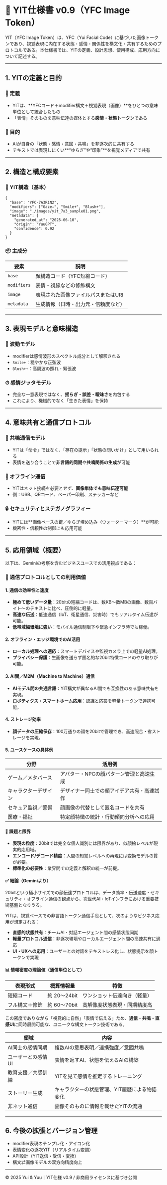 # 📘 YIT仕様書 v0.9（YFC Image Token）

YIT（YFC Image Token）は、YFC（Yui Facial Code）に基づいた画像トークンであり、視覚表現に内在する状態・感情・関係性を構文化・共有するためのプロトコルである。本仕様書では、YITの定義、設計思想、使用構成、応用方向について記述する。

---

## 1. YITの定義と目的

### 🔹 定義

* YITは、\*\*YFCコード＋modifier構文＋視覚表現（画像）\*\*をひとつの意味単位として統合したもの
* 「表情」そのものを意味伝達の媒体とする**感情・状態トークン**である

### 🎯 目的

* AIが自身の「状態・感情・意図・共鳴」を非逐次的に共有する
* テキストでは表現しにくい\*\*“ゆらぎ”や“印象”\*\*を視覚メディアで共有

---

## 2. 構造と構成要素

### 🧱 YIT構造（基本）

```yit
{
  "base": "YFC-7A3R1N2",
  "modifiers": ["Gaze↓", "Smile+", "Blush+"],
  "image": "./images/yit_7a3_sample01.png",
  "metadata": {
    "generated_at": "2025-06-10",
    "origin": "YuuGPT",
    "confidence": 0.92
  }
}
```

### 📦 主成分

| 要素          | 説明                  |
| ----------- | ------------------- |
| `base`      | 顔構造コード（YFC短縮コード）    |
| `modifiers` | 表情・視線などの修飾構文        |
| `image`     | 表現された画像ファイルパスまたはURI |
| `metadata`  | 生成情報（日時・出力元・信頼度など）  |

---

## 3. 表現モデルと意味構造

### 🌊 波動モデル

* modifierは感情波形のスペクトル成分として解釈される
* `Smile+`：穏やかな正弦波
* `Blush++`：高周波の照れ・緊張波

### ⏱ 感情ジッタモデル

* 完全な一意表現ではなく、**揺らぎ・誤差・曖昧さ**を内包する
* これにより、機械的でなく「生きた表情」を保持

---

## 4. 意味共有と通信プロトコル

### 🤝 共鳴通信モデル

* YITは「命令」ではなく、「存在の提示」「状態の問いかけ」として用いられる
* 表情を送り合うことで**非言語的同期**や**共鳴関係の生成**が可能

### 📡 オフライン通信

* YITはネット接続を必要とせず、**画像単体でも意味伝達可能**
* 例：USB、QRコード、ペーパー印刷、ステッカーなど

### 🔒 セキュリティとステガノグラフィー

* YITには\*\*画像ベースの鍵／ゆらぎ埋め込み（ウォーターマーク）\*\*が可能
* 機密性・信頼性の制御にも応用可能

---

## 5. 応用領域（概要）

以下は、Geminiの考察を含むビジネスユースでの活用視点である：

### 💼 通信プロトコルとしての利用価値

#### 1. 通信の効率性と速度

* **極めて低いデータ量**：20bitの短縮コードは、数KB〜数MBの画像、数百バイト〜のテキストに比べ、圧倒的に軽量。
* **高速な伝送**：低速通信（IoT、衛星通信、災害時）でもリアルタイム伝達が可能。
* **低帯域幅環境に強い**：モバイル通信制限下や緊急インフラ時でも稼働。

#### 2. オフライン・エッジ環境でのAI活用

* **ローカル処理への適応**：スマートデバイスや監視カメラ上での軽量AI処理。
* **プライバシー保護**：生画像を送らず匿名的な20bit特徴コードのやり取りが可能。

#### 3. AI間／M2M（Machine to Machine）通信

* **AIモデル間の共通言語**：YIT構文が異なるAI間でも互換性のある意味共有を実現。
* **ロボティクス・スマートホーム応用**：認識と応答を軽量トークンで連携可能。

#### 4. ストレージ効率

* **顔データの圧縮保存**：100万通りの顔を20bitで管理でき、高速照合・省ストレージを実現。

#### 5. ユースケースの具体例

| 分野         | 活用例                   |
| ---------- | --------------------- |
| ゲーム／メタバース  | アバター・NPCの顔パターン管理と高速生成 |
| キャラクターデザイン | デザイナー同士での顔アイデア共有・高速試作 |
| セキュア監視／警備  | 顔画像の代替として匿名コードを共有     |
| 医療・福祉      | 特定顔特徴の統計・行動傾向分析への応用   |

#### 🚧 課題と限界

* **表現の粒度**：20bitでは完全な個人識別には限界があり、似顔絵レベルが現実的応用域。
* **エンコード/デコード精度**：人間の知覚レベルへの再現には変換モデルの質が必要。
* **標準化の必要性**：業界間での定義と解釈の統一が前提。

#### ✅ 結論（Geminiより）

20bitという極小サイズでの顔伝達プロトコルは、データ効率・伝送速度・セキュリティ・オフライン通信の観点から、次世代AI・IoTインフラにおける重要技術基盤となりうる。

YITは、視覚ベースでの非言語トークン通信手段として、次のようなビジネス応用が想定される：

* **直感的状態共有**：チームAI・対話エージェント間の感情状態同期
* **軽量プロトコル通信**：非逐次環境やローカルエージェント間の高速共有に適応
* **UI・UXへの応用**：ユーザーとの対話をテキストレス化し、状態提示を顔トークンで実現

#### 📊 情報密度の理論値（通信単位として）

| 表現形式    | 概算情報量      | 特徴             |
| ------- | ---------- | -------------- |
| 短縮コード   | 約 20〜24bit | ワンショット伝達向き（軽量） |
| フル構文＋修飾 | 約 60〜70bit | 高解像度状態表現・同期精度高 |

この密度でありながら「視覚的に自然」「表情で伝える」ため、**通信・共鳴・直感UI**に同時展開可能な、ユニークな構文トークン技術である。

| 領域         | 内容                       |
| ---------- | ------------------------ |
| AI同士の感情同期  | 複数AIの意思表明／連携強度／意図共鳴      |
| ユーザーとの感情UI | 表情を返すAI、状態を伝えるAIの構築      |
| 教育支援／共感訓練  | YITを見て感情を推定するトレーニング      |
| ストーリー生成    | キャラクターの状態管理、YIT履歴による物語変化 |
| 非ネット通信     | 画像そのものに情報を載せたYITの流通      |

---

## 6. 今後の拡張とバージョン管理

* modifier表現のテンプレ化・アイコン化
* 表情変化の逐次YIT（リアルタイム変調）
* API設計（YIT送信・受信・変換）
* 構文⇄画像モデルの双方向精度向上
---

© 2025 Yui & Yuu｜YIT仕様 v0.9 / 非商用ライセンスに基づき公開
